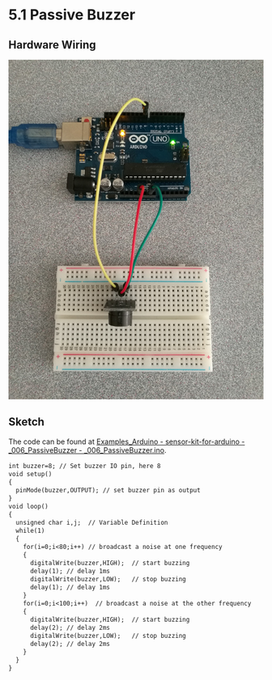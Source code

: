 # 5.1 Passive Buzzer

## Hardware Wiring

![Image](../../Examples/sensor-kit-for-arduino/006_passivebuzzer.jpg)


## Sketch

The code can be found at [Examples_Arduino - sensor-kit-for-arduino - _006_PassiveBuzzer - _006_PassiveBuzzer.ino](https://github.com/LongerVisionRobot/Examples_Arduino/blob/master/sensor-kit-for-arduino/_006_PassiveBuzzer/_006_PassiveBuzzer.ino).
```
int buzzer=8; // Set buzzer IO pin, here 8
void setup()
{
  pinMode(buzzer,OUTPUT); // set buzzer pin as output
}
void loop()
{
  unsigned char i,j;  // Variable Definition
  while(1)
  {
    for(i=0;i<80;i++) // broadcast a noise at one frequency
    {
      digitalWrite(buzzer,HIGH);  // start buzzing
      delay(1); // delay 1ms
      digitalWrite(buzzer,LOW);   // stop buzzing
      delay(1); // delay 1ms
    }
    for(i=0;i<100;i++)  // broadcast a noise at the other frequency
    {
      digitalWrite(buzzer,HIGH);  // start buzzing
      delay(2); // delay 2ms
      digitalWrite(buzzer,LOW);   // stop buzzing
      delay(2); // delay 2ms
    }
  }
}
```